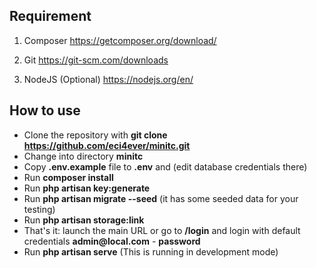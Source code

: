 ## Requirement

1. Composer 
https://getcomposer.org/download/

2. Git
https://git-scm.com/downloads

3. NodeJS (Optional)
https://nodejs.org/en/


## How to use

- Clone the repository with __git clone https://github.com/eci4ever/minitc.git__
- Change into directory __minitc__
- Copy __.env.example__ file to __.env__ and (edit database credentials there)
- Run __composer install__
- Run __php artisan key:generate__
- Run __php artisan migrate --seed__ (it has some seeded data for your testing)
- Run __php artisan storage:link__
- That's it: launch the main URL or go to __/login__ and login with default credentials __admin@local.com__ - __password__
- Run __php artisan serve__ (This is running in development mode)